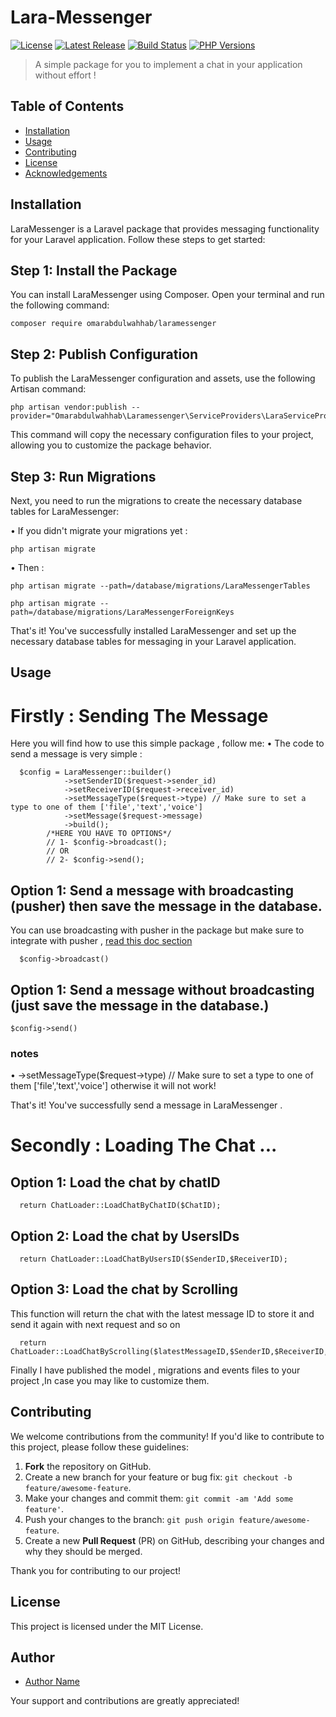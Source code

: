 # Lara-Messenger



[![License](https://img.shields.io/badge/license-MIT-blue.svg)](LICENSE)
[![Latest Release](https://img.shields.io/github/v/release/your_username/your_package_name.svg)](https://github.com/your_username/your_package_name/releases)
[![Build Status](https://travis-ci.org/your_username/your_package_name.svg?branch=master)](https://travis-ci.org/your_username/your_package_name)
[![PHP Versions](https://img.shields.io/packagist/php-v/your_username/your_package_name)](https://packagist.org/packages/your_username/your_package_name)

> A simple package for you to implement a chat in your application without effort !

## Table of Contents

- [Installation](#installation)
- [Usage](#usage)
- [Contributing](#contributing)
- [License](#license)
- [Acknowledgements](#acknowledgements)

## Installation

LaraMessenger is a Laravel package that provides messaging functionality for your Laravel application. Follow these steps to get started:

## Step 1: Install the Package

You can install LaraMessenger using Composer. Open your terminal and run the following command:

```
composer require omarabdulwahhab/laramessenger
```

## Step 2: Publish Configuration

To publish the LaraMessenger configuration and assets, use the following Artisan command:

```
php artisan vendor:publish --provider="Omarabdulwahhab\Laramessenger\ServiceProviders\LaraServiceProvider"
```
This command will copy the necessary configuration files to your project, allowing you to customize the package behavior.


## Step 3: Run Migrations

Next, you need to run the migrations to create the necessary database tables for LaraMessenger:

• If you didn't migrate your migrations yet :
```
php artisan migrate
```
• Then :

```
php artisan migrate --path=/database/migrations/LaraMessengerTables
```

```
php artisan migrate --path=/database/migrations/LaraMessengerForeignKeys
```


That's it! You've successfully installed LaraMessenger and set up the necessary database tables for messaging in your Laravel application.



## Usage

# Firstly : Sending The Message 
Here you will find how to use this simple package , follow me:
  • The code to send a message is very simple :
  ```
    $config = LaraMessenger::builder()
              ->setSenderID($request->sender_id)
              ->setReceiverID($request->receiver_id)
              ->setMessageType($request->type) // Make sure to set a type to one of them ['file','text','voice']
              ->setMessage($request->message)
              ->build();
          /*HERE YOU HAVE TO OPTIONS*/
          // 1- $config->broadcast();
          // OR 
          // 2- $config->send();
  ```

  ## Option 1: Send a message with broadcasting (pusher) then save the message in the database.

  You can use broadcasting with pusher in the package but make sure to integrate with pusher , [read this doc section](https://laravel.com/docs/10.x/broadcasting#pusher-channels)
  ```
    $config->broadcast()
  ```

  ## Option 1: Send a message without broadcasting (just save the message in the database.)
  
  ```
  $config->send()
  ```
  ### notes 
  • ->setMessageType($request->type) // Make sure to set a type to one of them ['file','text','voice'] otherwise it will not work!
  
  That's it! You've successfully send a message in LaraMessenger .
# Secondly : Loading The Chat ...

  ## Option 1: Load the chat by chatID
  ```
    return ChatLoader::LoadChatByChatID($ChatID);
  ```

 ## Option 2: Load the chat by UsersIDs
  ```
    return ChatLoader::LoadChatByUsersID($SenderID,$ReceiverID);
  ```

## Option 3: Load the chat by Scrolling
This function will return the chat with the latest message ID to store it and send it again with next request and so on   
    
  ```
    return ChatLoader::LoadChatByScrolling($latestMessageID,$SenderID,$ReceiverID,$NoOfMessagesPerPage);
  ```

Finally I have published the model , migrations and events files to your project ,In case you may like to customize them.

## Contributing

We welcome contributions from the community! If you'd like to contribute to this project, please follow these guidelines:

1. **Fork** the repository on GitHub.
2. Create a new branch for your feature or bug fix: `git checkout -b feature/awesome-feature`.
3. Make your changes and commit them: `git commit -am 'Add some feature'`.
4. Push your changes to the branch: `git push origin feature/awesome-feature`.
5. Create a new **Pull Request** (PR) on GitHub, describing your changes and why they should be merged.

Thank you for contributing to our project!


## License

This project is licensed under the MIT License.


## Author

- [Author Name](https://github.com/OmarAbdelwahhab30) 

Your support and contributions are greatly appreciated!
